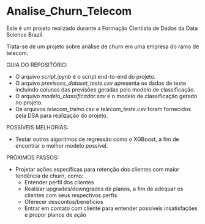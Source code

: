 # Analise_Churn_Telecom

Este é um projeto realizado durante a Formação Cientista de Dados da Data Science Brazil.

Trata-se de um projeto sobre análise de churn em uma empresa do ramo de telecom.

GUIA DO REPOSITÓRIO:
- O arquivo *script.ipynb* é o script end-to-end do projeto.
- O arquivo *previsoes_dataset_teste.csv* apresenta os dados de teste incluindo colunas das previsões geradas pelo modelo de classificação.
- O arquivo *modelo_classificador.sav* é o modelo de classificação gerado no projeto.
- Os arquivos *telecom_treino.csv* e *telecom_teste.csv* foram fornecidos pela DSA para realização do projeto.


POSSÍVEIS MELHORIAS:
- Testar outros algoritmos de regressão como o XGBoost, a fim de encontrar o melhor modelo possível.

PRÓXIMOS PASSOS:
- Projetar ações específicas para retenção dos clientes com maior tendência de churn, como:
    - Entender perfil dos clientes
    - Realizar upgrades/downgrades de planos, a fim de adequar os clientes com seus respectivos perfis
    - Oferecer descontos/benefícios
    - Entrar em contato com cliente para entender possíveis insatisfações e propor planos de ação
